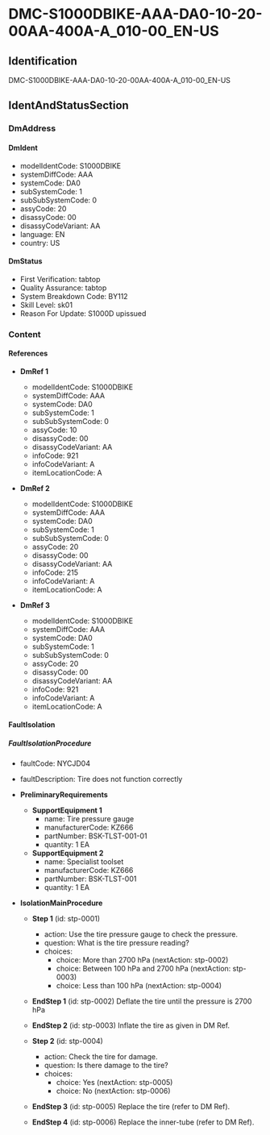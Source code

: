 # DMC-S1000DBIKE-AAA-DA0-10-20-00AA-400A-A_010-00_EN-US

## Identification
DMC-S1000DBIKE-AAA-DA0-10-20-00AA-400A-A_010-00_EN-US

## IdentAndStatusSection

### DmAddress

#### DmIdent
* modelIdentCode: S1000DBIKE
* systemDiffCode: AAA
* systemCode: DA0
* subSystemCode: 1
* subSubSystemCode: 0
* assyCode: 20
* disassyCode: 00
* disassyCodeVariant: AA
* language: EN
* country: US

#### DmStatus
* First Verification: tabtop
* Quality Assurance: tabtop
* System Breakdown Code: BY112
* Skill Level: sk01
* Reason For Update: S1000D upissued

### Content

#### References

* **DmRef 1**
    * modelIdentCode: S1000DBIKE
    * systemDiffCode: AAA
    * systemCode: DA0
    * subSystemCode: 1
    * subSubSystemCode: 0
    * assyCode: 10
    * disassyCode: 00
    * disassyCodeVariant: AA
    * infoCode: 921
    * infoCodeVariant: A
    * itemLocationCode: A

* **DmRef 2**
    * modelIdentCode: S1000DBIKE
    * systemDiffCode: AAA
    * systemCode: DA0
    * subSystemCode: 1
    * subSubSystemCode: 0
    * assyCode: 20
    * disassyCode: 00
    * disassyCodeVariant: AA
    * infoCode: 215
    * infoCodeVariant: A
    * itemLocationCode: A

* **DmRef 3**
    * modelIdentCode: S1000DBIKE
    * systemDiffCode: AAA
    * systemCode: DA0
    * subSystemCode: 1
    * subSubSystemCode: 0
    * assyCode: 20
    * disassyCode: 00
    * disassyCodeVariant: AA
    * infoCode: 921
    * infoCodeVariant: A
    * itemLocationCode: A

#### FaultIsolation

##### FaultIsolationProcedure

* faultCode: NYCJD04
* faultDescription: Tire does not function correctly

* **PreliminaryRequirements**
    * **SupportEquipment 1**
        * name: Tire pressure gauge
        * manufacturerCode: KZ666
        * partNumber: BSK-TLST-001-01
        * quantity: 1 EA
    * **SupportEquipment 2**
        * name: Specialist toolset
        * manufacturerCode: KZ666
        * partNumber: BSK-TLST-001
        * quantity: 1 EA

* **IsolationMainProcedure**

    * **Step 1** (id: stp-0001)
        * action: Use the tire pressure gauge to check the pressure.
        * question: What is the tire pressure reading?
        * choices:
            * choice: More than 2700 hPa (nextAction: stp-0002)
            * choice: Between 100 hPa and 2700 hPa (nextAction: stp-0003)
            * choice: Less than 100 hPa (nextAction: stp-0004)

    * **EndStep 1** (id: stp-0002)
        Deflate the tire until the pressure is 2700 hPa

    * **EndStep 2** (id: stp-0003)
        Inflate the tire as given in DM Ref.

    * **Step 2** (id: stp-0004)
        * action: Check the tire for damage.
        * question: Is there damage to the tire?
        * choices:
            * choice: Yes (nextAction: stp-0005)
            * choice: No (nextAction: stp-0006)

    * **EndStep 3** (id: stp-0005)
        Replace the tire (refer to DM Ref).

    * **EndStep 4** (id: stp-0006)
        Replace the inner-tube (refer to DM Ref).